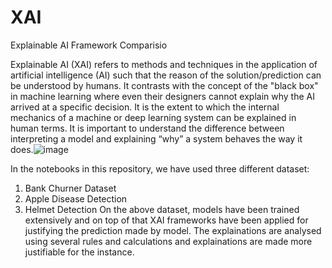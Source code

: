 # XAI
Explainable AI Framework Comparisio

Explainable AI (XAI) refers to methods and techniques in the application of artificial intelligence (AI) such that the reason of the solution/prediction can be understood by humans. It contrasts with the concept of the "black box" in machine learning where even their designers cannot explain why the AI arrived at a specific decision. It is the extent to which the internal mechanics of a machine or deep learning system can be explained in human terms. It is important to understand the difference between interpreting a model and explaining “why” a system behaves the way it does.![image](https://user-images.githubusercontent.com/52253745/118530920-d9948780-b762-11eb-920e-d032e758ca87.png)

In the notebooks in this repository, we have used three different dataset:
  1. Bank Churner Dataset
  2. Apple Disease Detection
  3. Helmet Detection
On the above dataset, models have been trained extensively and on top of that XAI frameworks have been applied for justifying the prediction made by model.
The explainations are analysed using several rules and calculations and explainations are made more justifiable for the instance.
